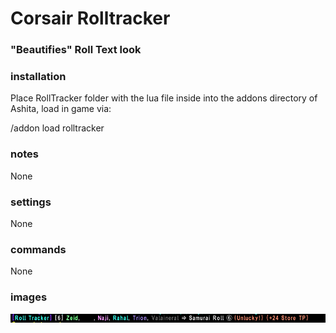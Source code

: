 # Corsair Rolltracker
### "Beautifies" Roll Text look 

### installation
Place RollTracker folder with the lua file inside into the addons directory of Ashita, load in game via:

/addon load rolltracker

### notes
None

### settings
None

### commands
None

### images
![Image of Rolltracker](Rolltracker_Screenshot.png)
